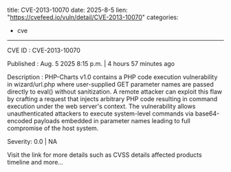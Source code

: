  
title: CVE-2013-10070
date: 2025-8-5
lien: "https://cvefeed.io/vuln/detail/CVE-2013-10070"
categories:
  - cve
---

CVE ID : CVE-2013-10070

Published :  Aug. 5
2025
8:15 p.m. | 4 hours
57 minutes ago

Description : PHP-Charts v1.0 contains a PHP code execution vulnerability in wizard/url.php
where user-supplied GET parameter names are passed directly to eval() without sanitization. A remote attacker can exploit this flaw by crafting a request that injects arbitrary PHP code
resulting in command execution under the web server's context. The vulnerability allows unauthenticated attackers to execute system-level commands via base64-encoded payloads embedded in parameter names
leading to full compromise of the host system.

Severity: 0.0 | NA

Visit the link for more details
such as CVSS details
affected products
timeline
and more...
